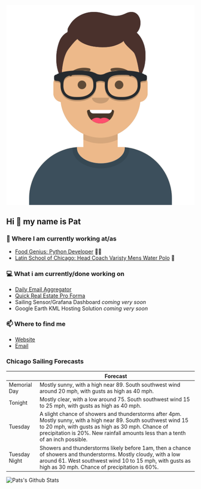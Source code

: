[![Social banner for p-j-falconer](https://raw.githubusercontent.com/P-J-FALCONER/P-J-FALCONER/master/assets/avataaars.svg)](https://patfalconer.com/)
## Hi :wave: my name is Pat

### 💼 Where I am currently working at/as
- [Food Genius: Python Developer](https://getfoodgenius.com/) 🍔🐍
- [Latin School of Chicago: Head Coach Varisty Mens Water Polo](https://www.latinschool.org/) 🤽


### 💻 What i am currently/done working on
 - [Daily Email Aggregator](https://github.com/P-J-FALCONER/dott_daily_mail)
 - [Quick Real Estate Pro Forma](https://github.com/P-J-FALCONER/henry)
 - Sailing Sensor/Grafana Dashboard *coming very soon*
 - Google Earth KML Hosting Solution *coming very soon*

### 📫 Where to find me
 - [Website](https://patfalconer.com/)
 - [Email](mailto:patrick.j.falconer@gmail.com)


### Chicago Sailing Forecasts
|   | Forecast  |
|---|---|
| Memorial Day | Mostly sunny, with a high near 89. South southwest wind around 20 mph, with gusts as high as 40 mph. |
| Tonight | Mostly clear, with a low around 75. South southwest wind 15 to 25 mph, with gusts as high as 40 mph. |
| Tuesday | A slight chance of showers and thunderstorms after 4pm. Mostly sunny, with a high near 89. South southwest wind 15 to 20 mph, with gusts as high as 30 mph. Chance of precipitation is 20%. New rainfall amounts less than a tenth of an inch possible. |
| Tuesday Night | Showers and thunderstorms likely before 1am, then a chance of showers and thunderstorms. Mostly cloudy, with a low around 61. West southwest wind 10 to 15 mph, with gusts as high as 30 mph. Chance of precipitation is 60%. |

![Pats's Github Stats](https://github-readme-stats.vercel.app/api?username=p-j-falconer&show_icons=true&theme=radical)
